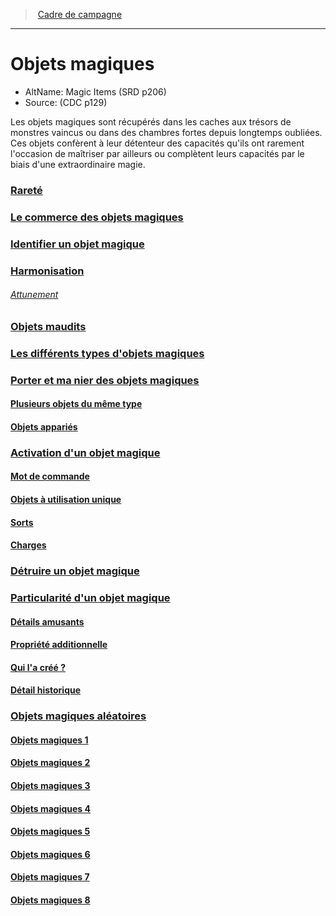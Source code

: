 ﻿---
!Items
Name: Objets magiques
AltName: Magic Items (SRD p206)
Source: (CDC p129)
Id: magicitems_hd.md#objets-magiques
RootId: magicitems_hd.md
ParentLink: index.md
ParentName: Cadre de campagne
NameLevel: 1
Attributes: {}
---
>  [Cadre de campagne](index.md)

---


# Objets magiques

- AltName: Magic Items (SRD p206)
- Source: (CDC p129)

Les objets magiques sont récupérés dans les caches aux trésors de monstres vaincus ou dans des chambres fortes depuis longtemps oubliées. Ces objets confèrent à leur détenteur des capacités qu'ils ont rarement l'occasion de maîtriser par ailleurs ou complètent leurs capacités par le biais d'une extraordinaire magie.



### [Rareté](hd_magicitems_rarete.md)



### [Le commerce des objets magiques](hd_magicitems_le_commerce_des_objets_magiques.md)



### [Identifier un objet magique](hd_magicitems_identifier_un_objet_magique.md)



### [Harmonisation](hd_magicitems_harmonisation.md)

###### _[Attunement](hd_magicitems_harmonisation.md)_



### [Objets maudits](hd_magicitems_objets_maudits.md)



### [Les différents types d'objets magiques](hd_magicitems_les_differents_types_dobjets_magiques.md)



### [Porter et ma nier des objets magiques](hd_magicitems_porter_et_ma_nier_des_objets_magiques.md)



#### [Plusieurs objets du même type](hd_magicitems_plusieurs_objets_du_meme_type.md)



#### [Objets appariés](hd_magicitems_objets_apparies.md)



### [Activation d'un objet magique](hd_magicitems_activation_dun_objet_magique.md)



#### [Mot de commande](hd_magicitems_mot_de_commande.md)



#### [Objets à utilisation unique](hd_magicitems_objets_a_utilisation_unique.md)



#### [Sorts](hd_magicitems_sorts.md)



#### [Charges](hd_magicitems_charges.md)



### [Détruire un objet magique](hd_magicitems_detruire_un_objet_magique.md)



### [Particularité d'un objet magique](hd_magicitems_particularite_dun_objet_magique.md)



#### [Détails amusants](hd_magicitems_details_amusants.md)



#### [Propriété additionnelle](hd_magicitems_propriete_additionnelle.md)



#### [Qui l'a créé ?](hd_magicitems_qui_la_cree_.md)



#### [Détail historique](hd_magicitems_detail_historique.md)



### [Objets magiques aléatoires](hd_magicitems_objets_magiques_aleatoires.md)



#### [Objets magiques 1](hd_magicitems_objets_magiques_1.md)



#### [Objets magiques 2](hd_magicitems_objets_magiques_2.md)



#### [Objets magiques 3](hd_magicitems_objets_magiques_3.md)



#### [Objets magiques 4](hd_magicitems_objets_magiques_4.md)



#### [Objets magiques 5](hd_magicitems_objets_magiques_5.md)



#### [Objets magiques 6](hd_magicitems_objets_magiques_6.md)



#### [Objets magiques 7](hd_magicitems_objets_magiques_7.md)



#### [Objets magiques 8](hd_magicitems_objets_magiques_8.md)

